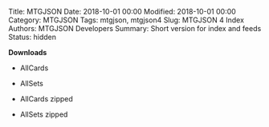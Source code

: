 Title: MTGJSON
Date: 2018-10-01 00:00
Modified: 2018-10-01 00:00
Category: MTGJSON
Tags: mtgjson, mtgjson4
Slug: MTGJSON 4 Index
Authors: MTGJSON Developers
Summary: Short version for index and feeds
Status: hidden

**Downloads**

* AllCards
* AllSets

* AllCards zipped
* AllSets zipped